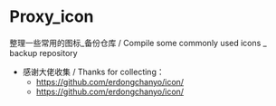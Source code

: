 # Proxy_icon

整理一些常用的图标_备份仓库  / Compile some commonly used icons _ backup repository

- 感谢大佬收集  /  Thanks for collecting：
  - https://github.com/erdongchanyo/icon/
  - https://github.com/erdongchanyo/icon/
